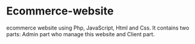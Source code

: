 # Ecommerce-website
ecommerce website using Php, JavaScript, Html and Css. It contains two parts: Admin part who manage this website and Client part.
